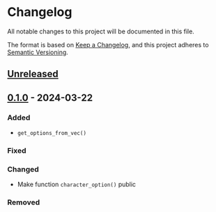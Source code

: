 # Changelog

All notable changes to this project will be documented in this file.

The format is based on [Keep a Changelog](https://keepachangelog.com/en/1.0.0/),
and this project adheres to [Semantic Versioning](https://semver.org/spec/v2.0.0.html).

## [Unreleased]


## [0.1.0] - 2024-03-22

### Added
- `get_options_from_vec()`

### Fixed

### Changed
- Make function `character_option()` public

### Removed

[unreleased]: https://github.com/IslasGECI/optparse/compare/v0.1.0...HEAD
[0.1.0]: https://github.com/IslasGECI/optparse/releases/tag/v0.1.0
